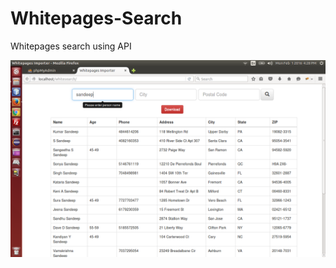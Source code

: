 # Whitepages-Search
Whitepages search using API

![](https://github.com/telerim/Whitepages-Search/blob/master/img/screenshot.png)
